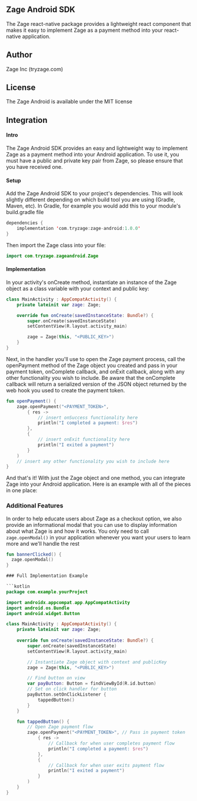 ## Zage Android SDK
The Zage react-native package provides a lightweight react component that makes it easy to implement Zage as a payment method into your react-native application. 

## Author

Zage Inc (tryzage.com)

## License

The Zage Android is available under the MIT license

## Integration 

#### Intro
The Zage Android SDK provides an easy and lightweight way to implement Zage as a payment method into your Android application. To use it, you must have a public and private key pair from Zage, so please ensure that you have received one. 
    
#### Setup 
Add the Zage Android SDK to your project's dependencies. This will look slightly different depending on which build tool you are using (Gradle, Maven, etc). In Gradle, for example you would add this to your module's build.gradle file

```kotlin
dependencies {
    implementation 'com.tryzage:zage-android:1.0.0'
}
```

Then import the Zage class into your file:
```kotlin
import com.tryzage.zageandroid.Zage
```

#### Implementation

In your activity's onCreate method, instantiate an instance of the Zage object as a class variable with your context and public key:

```kotlin
class MainActivity : AppCompatActivity() {
    private lateinit var zage: Zage;

    override fun onCreate(savedInstanceState: Bundle?) {
        super.onCreate(savedInstanceState)
        setContentView(R.layout.activity_main)

        zage = Zage(this, "<PUBLIC_KEY>")
    }
}
```
    
Next, in the handler you'll use to open the Zage payment process, call the openPayment method of the Zage object you created and pass in your payment token, onComplete callback, and onExit callback, along with any other functionality you wish to include. Be aware that the onComplete callback will return a serialized version of the JSON object returned by the web hook you used to create the payment token. 

```kotlin
fun openPayment() {    
	zage.openPayment("<PAYMENT_TOKEN>",
        { res ->
            // insert onSuccess functionality here
            println("I completed a payment: $res")
        },
        {
    		// insert onExit functionality here
    		println("I exited a payment")
    	}
	)
	// insert any other functionality you wish to include here 
}
```
And that's it! With just the Zage object and one method, you can integrate Zage into your Android application. Here is an example with all of the pieces in one place:

### Additional Features

In order to help educate users about Zage as a checkout option, we also provide an informational modal that you can use to display information about what Zage is and how it works.
You only need to call `zage.openModal()` in your application whenever you want your users to learn more and we'll handle the rest

```kotlin
fun bannerClicked() {
  zage.openModal()
}

### Full Implementation Example

```kotlin
package com.example.yourProject

import androidx.appcompat.app.AppCompatActivity
import android.os.Bundle
import android.widget.Button

class MainActivity : AppCompatActivity() {
    private lateinit var zage: Zage;
    
    override fun onCreate(savedInstanceState: Bundle?) {
        super.onCreate(savedInstanceState)
        setContentView(R.layout.activity_main)

        // Instantiate Zage object with context and publicKey
        zage = Zage(this, "<PUBLIC_KEY>")

        // Find button on view
        var payButton: Button = findViewById(R.id.button)
        // Set on click handler for button
        payButton.setOnClickListener {
            tappedButton()
        }
    }

    fun tappedButton() {
        // Open Zage payment flow
        zage.openPayment("<PAYMENT_TOKEN>", // Pass in payment token 
            { res ->
                // Callback for when user completes payment flow
                println("I completed a payment: $res")
            },
            {
                // Callback for when user exits payment flow
                println("I exited a payment")
            }
        )
    }
}
```